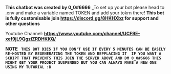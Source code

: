 **This chatbot was created by 0_0#6666**
_To set up your bot please head to .env and make a variable named TOKEN and add your tokrn there!
**This bot is fully customisable join https://discord.gg/8HKHXbz for support and other questions**

Youtube Channel:         **https://www.youtube.com/channel/UCF9E-xef9jL9QgziZRDHKKQ/**


**NOTE
`` THIS BOT DIES IF YOU DON'T USE IT EVERY 5 MINUTES CAN BE EASILY RE-HOSTED BY REGENERATING THE TOKEN AND REPPLACING IT 
IF YOU WANT A SCRIPT THAT PREVENTS THIS JOIN THE SERVER ABOVE AND DM 0_0#6666 THIS MIGHT GET YOUR PROJECT SUSPENDED BUT YOU CAN ALWAYS
MAKE A NEW ONE USING MY TUTORIAL :D``**